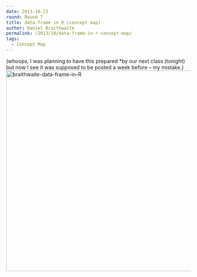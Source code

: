 ```yaml
---
date: 2013-10-23
round: Round 7
title: data.frame in R (concept map)
author: Daniel Braithwaite
permalink: /2013/10/data-frame-in-r-concept-map/
tags:
  - Concept Map
---
```

(whoops, I was planning to have this prepared *by our next class (tonight) but now I see it was supposed to be posted a week before &#8211; my mistake.)[  
][1][<img class="alignleft size-large wp-image-4909" alt="braithwaite-data-frame-in-R" src="http://teaching.software-carpentry.org/wp-content/uploads/2013/10/braithwaite-data-frame-in-R-1024x791.png" width="707" height="546" />][2]

 [1]: http://teaching.software-carpentry.org/wp-content/uploads/2013/10/braithwaite-data-frame-in-R.pdf
 [2]: http://teaching.software-carpentry.org/wp-content/uploads/2013/10/braithwaite-data-frame-in-R.png
